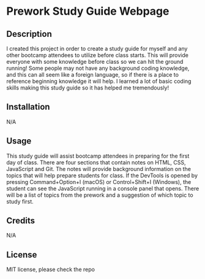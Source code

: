 # Prework Study Guide Webpage

## Description

I created this project in order to create a study guide for myself and any other bootcamp attendees to utilize before class starts. This will provide everyone with some knowledge before class so we can hit the ground running! Some people may not have any background coding knowledge, and this can all seem like a foreign language, so if there is a place to reference beginning knowledge it will help. I learned a lot of basic coding skills making this study guide so it has helped me tremendously!

## Installation

N/A

## Usage

This study guide will assist bootcamp attendees in preparing for the first day of class. There are four sections that contain notes on HTML, CSS, JavaScript and Git. The notes will provide background information on the topics that will help prepare students for class. If the DevTools is opened by pressing Command+Option+I (macOS) or Control+Shift+I (Windows), the student can see the JavaScript running in a console panel that opens. There will be a list of topics from the prework and a suggestion of which topic to study first.


## Credits

N/A

## License

MIT license, please check the repo